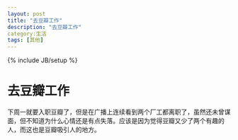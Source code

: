```yaml
---
layout: post
title: "去豆瓣工作"
description: "去豆瓣工作"
category:生活 
tags: [其他]
---
```

{% include JB/setup %}

去豆瓣工作
=========

下周一就要入职豆瓣了，但是在广播上连续看到两个厂工都离职了，虽然还未曾谋面，但不知道为什么心情还是有点失落。应该是因为觉得豆瓣又少了两个有趣的人，而这也是豆瓣吸引人的地方。
